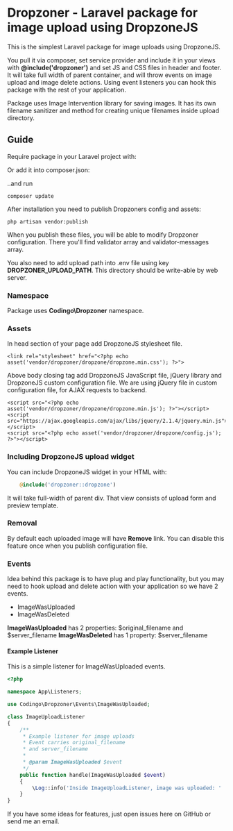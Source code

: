 # Dropzoner - Laravel package for image upload using DropzoneJS 

This is the simplest Laravel package for image uploads using DropzoneJS. 

You pull it via composer, set service provider and include it in your views with **@include('dropzoner')** and set JS and CSS files in header and footer. 
It will take full width of parent container, and will throw events on image upload and image delete actions. 
Using event listeners you can hook this package with the rest of your application.

Package uses Image Intervention library for saving images. It has its own filename sanitizer and method for creating unique filenames inside upload directory.

## Guide

Require package in your Laravel project with:


Or add it into composer.json:


..and run 

```shell
composer update
```
 
After installation you need to publish Dropzoners config and assets:

```shell
php artisan vendor:publish
```

When you publish these files, you will be able to modify Dropzoner configuration. There you'll find validator array and validator-messages array.

You also need to add upload path into .env file using key **DROPZONER_UPLOAD_PATH**. This directory should be write-able by web server.

### Namespace

Package uses **Codingo\Dropzoner** namespace.

### Assets

In head section of your page add DropzoneJS stylesheet file.

```
<link rel="stylesheet" href="<?php echo asset('vendor/dropzoner/dropzone/dropzone.min.css'); ?>">
```

Above body closing tag add DropzoneJS JavaScript file, jQuery library and DropzoneJS custom configuration file. 
We are using jQuery file in custom configuration file, for AJAX requests to backend.

```
<script src="<?php echo asset('vendor/dropzoner/dropzone/dropzone.min.js'); ?>"></script>
<script src="https://ajax.googleapis.com/ajax/libs/jquery/2.1.4/jquery.min.js"></script>
<script src="<?php echo asset('vendor/dropzoner/dropzone/config.js'); ?>"></script>
```

### Including DropzoneJS upload widget

You can include DropzoneJS widget in your HTML with: 

```php
    @include('dropzoner::dropzone')
```

It will take full-width of parent div. That view consists of upload form and preview template. 

### Removal

By default each uploaded image will have **Remove** link. You can disable this feature once when you publish configuration file.

### Events

Idea behind this package is to have plug and play functionality, but you may need to hook upload and delete action with your application so we have 2 events.

* ImageWasUploaded
* ImageWasDeleted

**ImageWasUploaded** has 2 properties: $original_filename and $server_filename
**ImageWasDeleted** has 1 property: $server_filename

#### Example Listener

This is a simple listener for ImageWasUploaded events.

```php
<?php

namespace App\Listeners;

use Codingo\Dropzoner\Events\ImageWasUploaded;

class ImageUploadListener
{
    /**
     * Example listener for image uploads
     * Event carries original_filename
     * and server_filename
     *
     * @param ImageWasUploaded $event
     */
    public function handle(ImageWasUploaded $event)
    {
        \Log::info('Inside ImageUploadListener, image was uploaded: ' . $event->server_filename);
    }
}
```

If you have some ideas for features, just open issues here on GitHub or send me an email.
